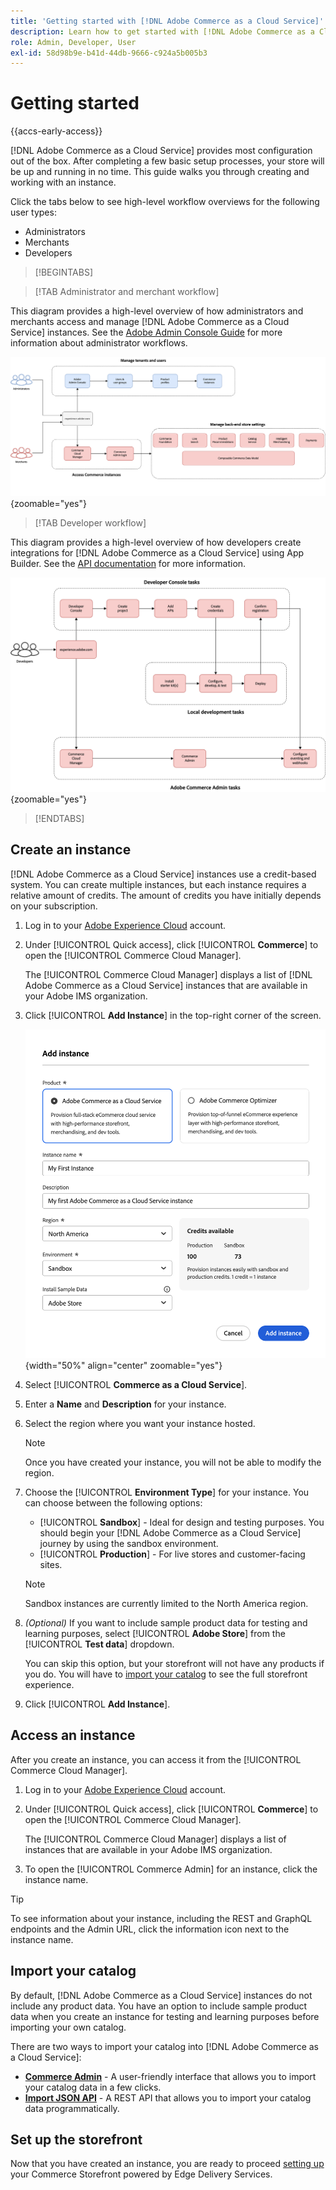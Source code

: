 ```yaml
---
title: 'Getting started with [!DNL Adobe Commerce as a Cloud Service]'
description: Learn how to get started with [!DNL Adobe Commerce as a Cloud Service].
role: Admin, Developer, User
exl-id: 58d98b9e-b41d-44db-9666-c924a5b005b3
---
```

# Getting started

{{accs-early-access}}

[!DNL Adobe Commerce as a Cloud Service] provides most configuration out of the box. After completing a few basic setup processes, your store will be up and running in no time. This guide walks you through creating and working with an instance.

Click the tabs below to see high-level workflow overviews for the following user types:

* Administrators
* Merchants
* Developers

>[!BEGINTABS]

>[!TAB Administrator and merchant workflow]

This diagram provides a high-level overview of how administrators and merchants access and manage [!DNL Adobe Commerce as a Cloud Service] instances. See the [Adobe Admin Console Guide](https://helpx.adobe.com/enterprise/admin-guide.html) for more information about administrator workflows.

![[!DNL Adobe Commerce as a Cloud Service] merchant flow diagram](./assets/merchant-flow.svg){zoomable="yes"}

>[!TAB Developer workflow]

This diagram provides a high-level overview of how developers create integrations for [!DNL Adobe Commerce as a Cloud Service] using App Builder. See the [API documentation](https://developer.adobe.com/commerce/services/cloud/) for more information.

![[!DNL Adobe Commerce as a Cloud Service] developer flow diagram](./assets/developer-flow.svg){zoomable="yes"}

>[!ENDTABS]

## Create an instance

[!DNL Adobe Commerce as a Cloud Service] instances use a credit-based system. You can create multiple instances, but each instance requires a relative amount of credits. The amount of credits you have initially depends on your subscription.

1. Log in to your [Adobe Experience Cloud](https://experience-stage.adobe.com/) account.

1. Under [!UICONTROL Quick access], click [!UICONTROL **Commerce**] to open the [!UICONTROL Commerce Cloud Manager]. 

   The [!UICONTROL Commerce Cloud Manager] displays a list of [!DNL Adobe Commerce as a Cloud Service] instances that are available in your Adobe IMS organization.

1. Click [!UICONTROL **Add Instance**] in the top-right corner of the screen.

    ![Create Instance](./assets/create-instance.png){width="50%" align="center" zoomable="yes"}

1. Select [!UICONTROL **Commerce as a Cloud Service**].

1. Enter a **Name** and **Description** for your instance.

1. Select the region where you want your instance hosted.

   >[!NOTE]
   >
   >Once you have created your instance, you will not be able to modify the region.
 
1. Choose the [!UICONTROL **Environment Type**] for your instance. You can choose between the following options:

   * [!UICONTROL **Sandbox**] - Ideal for design and testing purposes. You should begin your [!DNL Adobe Commerce as a Cloud Service] journey by using the sandbox environment. 
   * [!UICONTROL **Production**] - For live stores and customer-facing sites.

   >[!NOTE]
   >
   >Sandbox instances are currently limited to the North America region.

1. _(Optional)_ If you want to include sample product data for testing and learning purposes, select [!UICONTROL **Adobe Store**] from the [!UICONTROL **Test data**] dropdown.

   You can skip this option, but your storefront will not have any products if you do. You will have to [import your catalog](#import-your-catalog) to see the full storefront experience.

1. Click [!UICONTROL **Add Instance**].

## Access an instance

After you create an instance, you can access it from the [!UICONTROL Commerce Cloud Manager].

1. Log in to your [Adobe Experience Cloud](https://experience.adobe.com/) account.

1. Under [!UICONTROL Quick access], click [!UICONTROL **Commerce**] to open the [!UICONTROL Commerce Cloud Manager]. 

   The [!UICONTROL Commerce Cloud Manager] displays a list of instances that are available in your Adobe IMS organization.

1. To open the [!UICONTROL Commerce Admin] for an instance, click the instance name.

>[!TIP]
>
>To see information about your instance, including the REST and GraphQL endpoints and the Admin URL, click the information icon next to the instance name.

## Import your catalog

By default, [!DNL Adobe Commerce as a Cloud Service] instances do not include any product data. You have an option to include sample product data when you create an instance for testing and learning purposes before importing your own catalog.

There are two ways to import your catalog into [!DNL Adobe Commerce as a Cloud Service]:

* [**Commerce Admin**](https://experienceleague.adobe.com/en/docs/commerce-admin/systems/data-transfer/import/data-import) - A user-friendly interface that allows you to import your catalog data in a few clicks.
* [**Import JSON API**](https://developer.adobe.com/commerce/webapi/rest/modules/import/#import-json-api) - A REST API that allows you to import your catalog data programmatically.

<!-- TODO

- Add guidance about how to choose which method to use
- Add guidance for new vs existing customers (cross-reference OR and _include file for migration content)

-->

## Set up the storefront

Now that you have created an instance, you are ready to proceed [setting up](storefront.md) your Commerce Storefront powered by Edge Delivery Services.
